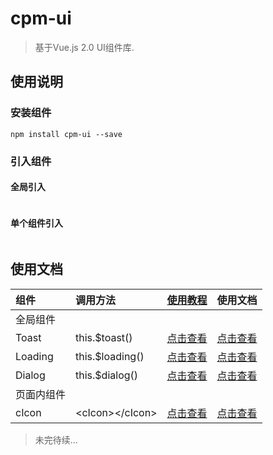 # cpm-ui

> 基于Vue.js 2.0 UI组件库.


## 使用说明

### 安装组件
```
npm install cpm-ui --save
```

### 引入组件

#### 全局引入
```

```

#### 单个组件引入
```

```




## 使用文档
<!--
  非markdown文档: https://cpm828.github.io/cpm_ui/***
  markdown文档:   https://github.com/cpm828/cpm828.github.io/blob/master/cpm_ui/document/***
-->
|组件|调用方法|[使用教程](http://cpm828.github.io/cpm_ui/demo/index.html)|使用文档|
|:---|:---|:---|:---|
|全局组件||||
|Toast|this.$toast()|[点击查看](https://cpm828.github.io/cpm_ui/demo/index.html#/toast)|[点击查看](https://github.com/cpm828/cpm828.github.io/blob/master/cpm_ui/document/Toast.md)|
|Loading|this.$loading()|[点击查看](https://cpm828.github.io/cpm_ui/demo/index.html#/loading)|[点击查看](https://github.com/cpm828/cpm828.github.io/blob/master/cpm_ui/document/Loading.md)|
|Dialog|this.$dialog()|[点击查看](https://cpm828.github.io/cpm_ui/demo/index.html#/dialog)|[点击查看](https://github.com/cpm828/cpm828.github.io/blob/master/cpm_ui/document/Dialog.md)|
|页面内组件||||
|cIcon|\<cIcon\>\<\/cIcon\>|[点击查看](https://cpm828.github.io/cpm_ui/demo/index.html#/icon)|[点击查看](https://github.com/cpm828/cpm828.github.io/blob/master/cpm_ui/document/cIcon.md)|

> 未完待续...